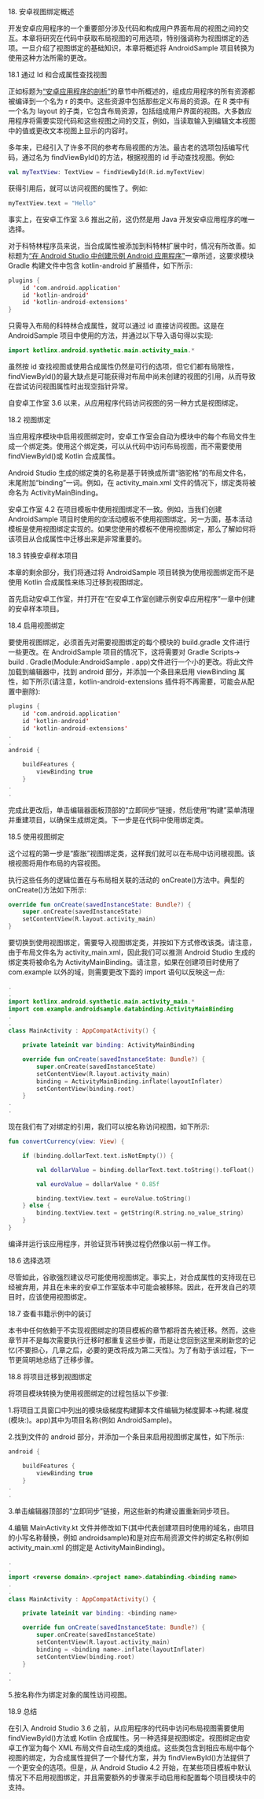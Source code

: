 18\. 安卓视图绑定概述

开发安卓应用程序的一个重要部分涉及代码和构成用户界面布局的视图之间的交互。本章将研究在代码中获取布局视图的可用选项，特别强调称为视图绑定的选项。一旦介绍了视图绑定的基础知识，本章将概述将 AndroidSample 项目转换为使用这种方法所需的更改。

18.1 通过 Id 和合成属性查找视图

正如标题为[“安卓应用程序的剖析”](10.html#_idTextAnchor236)的章节中所概述的，组成应用程序的所有资源都被编译到一个名为 r 的类中。这些资源中包括那些定义布局的资源。在 R 类中有一个名为 layout 的子类，它包含布局资源，包括组成用户界面的视图。大多数应用程序将需要实现代码和这些视图之间的交互，例如，当读取输入到编辑文本视图中的值或更改文本视图上显示的内容时。

多年来，已经引入了许多不同的参考布局视图的方法。最古老的选项包括编写代码，通过名为 findViewById()的方法，根据视图的 id 手动查找视图。例如:

```kt
val myTextView: TextView = findViewById(R.id.myTextView)
```

获得引用后，就可以访问视图的属性了。例如:

```kt
myTextView.text = "Hello"
```

事实上，在安卓工作室 3.6 推出之前，这仍然是用 Java 开发安卓应用程序的唯一选择。

对于科特林程序员来说，当合成属性被添加到科特林扩展中时，情况有所改善。如标题为[“在 Android Studio 中创建示例 Android 应用程序”](03.html#_idTextAnchor033)一章所述，这要求模块 Gradle 构建文件中包含 kotlin-android 扩展插件，如下所示:

```kt
plugins {
    id 'com.android.application'
    id 'kotlin-android'
    id 'kotlin-android-extensions'
}
```

只需导入布局的科特林合成属性，就可以通过 id 直接访问视图。这是在 AndroidSample 项目中使用的方法，并通过以下导入语句得以实现:

```kt
import kotlinx.android.synthetic.main.activity_main.*
```

虽然按 id 查找视图或使用合成属性仍然是可行的选项，但它们都有局限性，findViewById()的最大缺点是可能获得对布局中尚未创建的视图的引用，从而导致在尝试访问视图属性时出现空指针异常。

自安卓工作室 3.6 以来，从应用程序代码访问视图的另一种方式是视图绑定。

18.2 视图绑定

当应用程序模块中启用视图绑定时，安卓工作室会自动为模块中的每个布局文件生成一个绑定类。使用这个绑定类，可以从代码中访问布局视图，而不需要使用 findViewById()或 Kotlin 合成属性。

Android Studio 生成的绑定类的名称是基于转换成所谓“骆驼格”的布局文件名，末尾附加“binding”一词。例如，在 activity_main.xml 文件的情况下，绑定类将被命名为 ActivityMainBinding。

安卓工作室 4.2 在项目模板中使用视图绑定不一致。例如，当我们创建 AndroidSample 项目时使用的空活动模板不使用视图绑定。另一方面，基本活动模板是使用视图绑定实现的。如果您使用的模板不使用视图绑定，那么了解如何将该项目从合成属性中迁移出来是非常重要的。

18.3 转换安卓样本项目

本章的剩余部分，我们将通过将 AndroidSample 项目转换为使用视图绑定而不是使用 Kotlin 合成属性来练习迁移到视图绑定。

首先启动安卓工作室，并打开在“在安卓工作室创建示例安卓应用程序”一章中创建的安卓样本项目。

18.4 启用视图绑定

要使用视图绑定，必须首先对需要视图绑定的每个模块的 build.gradle 文件进行一些更改。在 AndroidSample 项目的情况下，这将需要对 Gradle Scripts-> build . Gradle(Module:AndroidSample . app)文件进行一个小的更改。将此文件加载到编辑器中，找到 android 部分，并添加一个条目来启用 viewBinding 属性，如下所示(请注意，kotlin-android-extensions 插件将不再需要，可能会从配置中删除):

```kt
plugins {
    id 'com.android.application'
    id 'kotlin-android'
    id 'kotlin-android-extensions'
.
.
android {

    buildFeatures {
        viewBinding true
    }
.
.
```

完成此更改后，单击编辑器面板顶部的“立即同步”链接，然后使用“构建”菜单清理并重建项目，以确保生成绑定类。下一步是在代码中使用绑定类。

18.5 使用视图绑定

这个过程的第一步是“膨胀”视图绑定类，这样我们就可以在布局中访问根视图。该根视图将用作布局的内容视图。

执行这些任务的逻辑位置在与布局相关联的活动的 onCreate()方法中。典型的 onCreate()方法如下所示:

```kt
override fun onCreate(savedInstanceState: Bundle?) {
    super.onCreate(savedInstanceState)
    setContentView(R.layout.activity_main)
}
```

要切换到使用视图绑定，需要导入视图绑定类，并按如下方式修改该类。请注意，由于布局文件名为 activity_main.xml，因此我们可以推测 Android Studio 生成的绑定类将被命名为 ActivityMainBinding。请注意，如果在创建项目时使用了 com.example 以外的域，则需要更改下面的 import 语句以反映这一点:

```kt
.
.
import kotlinx.android.synthetic.main.activity_main.*
import com.example.androidsample.databinding.ActivityMainBinding
.
.
class MainActivity : AppCompatActivity() {

    private lateinit var binding: ActivityMainBinding

    override fun onCreate(savedInstanceState: Bundle?) {
        super.onCreate(savedInstanceState)
        setContentView(R.layout.activity_main)
        binding = ActivityMainBinding.inflate(layoutInflater)
        setContentView(binding.root)
    }
.
.
```

现在我们有了对绑定的引用，我们可以按名称访问视图，如下所示:

```kt
fun convertCurrency(view: View) {

    if (binding.dollarText.text.isNotEmpty()) {

        val dollarValue = binding.dollarText.text.toString().toFloat()

        val euroValue = dollarValue * 0.85f

        binding.textView.text = euroValue.toString()
    } else {
        binding.textView.text = getString(R.string.no_value_string)
    }
}
```

编译并运行该应用程序，并验证货币转换过程仍然像以前一样工作。

18.6 选择选项

尽管如此，谷歌强烈建议尽可能使用视图绑定。事实上，对合成属性的支持现在已经被弃用，并且在未来的安卓工作室版本中可能会被移除。因此，在开发自己的项目时，应该使用视图绑定。

18.7 查看书籍示例中的装订

本书中任何依赖于不实现视图绑定的项目模板的章节都将首先被迁移。然而，这些章节并不是每次需要执行迁移时都重复这些步骤，而是让您回到这里来刷新您的记忆(不要担心，几章之后，必要的更改将成为第二天性)。为了有助于该过程，下一节更简明地总结了迁移步骤。

18.8 将项目迁移到视图绑定

将项目模块转换为使用视图绑定的过程包括以下步骤:

1.将项目工具窗口中列出的模块级梯度构建脚本文件编辑为梯度脚本->构建.梯度(模块:<project name="">)。app)其中<project name="">为项目名称(例如 AndroidSample)。</project></project>

2.找到文件的 android 部分，并添加一个条目来启用视图绑定属性，如下所示:

```kt
android {

    buildFeatures {
        viewBinding true
    }
.
.
```

3.单击编辑器顶部的“立即同步”链接，用这些新的构建设置重新同步项目。

4.编辑 MainActivity.kt 文件并修改如下(其中<reverse domain="">代表创建项目时使用的域名，<project name="">由项目的小写名称替换，例如 androidsample)和<binding name="">是对应布局资源文件的绑定名称(例如 activity_main.xml 的绑定是 ActivityMainBinding)。</binding></project></reverse>

```kt
.
.
import <reverse domain>.<project name>.databinding.<binding name>
.
.
class MainActivity : AppCompatActivity() {

    private lateinit var binding: <binding name>

    override fun onCreate(savedInstanceState: Bundle?) {
        super.onCreate(savedInstanceState)
        setContentView(R.layout.activity_main)
        binding = <binding name>.inflate(layoutInflater)
        setContentView(binding.root)
    }
.
.
```

5.按名称作为绑定对象的属性访问视图。

18.9 总结

在引入 Android Studio 3.6 之前，从应用程序的代码中访问布局视图需要使用 findViewById()方法或 Kotlin 合成属性。另一种选择是视图绑定。视图绑定由安卓工作室为每个 XML 布局文件自动生成的类组成。这些类包含到相应布局中每个视图的绑定，为合成属性提供了一个替代方案，并为 findViewById()方法提供了一个更安全的选项。但是，从 Android Studio 4.2 开始，在某些项目模板中默认情况下不启用视图绑定，并且需要额外的步骤来手动启用和配置每个项目模块中的支持。